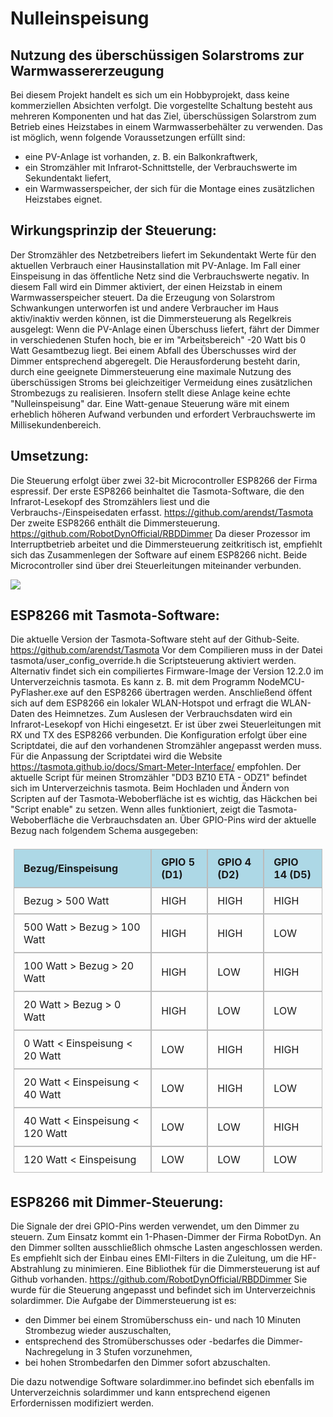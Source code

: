 # Nulleinspeisung

## Nutzung des überschüssigen Solarstroms zur Warmwassererzeugung
Bei diesem Projekt handelt es sich um ein Hobbyprojekt, dass keine kommerziellen Absichten verfolgt.
Die vorgestellte Schaltung besteht aus mehreren Komponenten und hat das Ziel,
überschüssigen Solarstrom zum Betrieb eines Heizstabes in einem Warmwasserbehälter zu verwenden.
Das ist möglich, wenn folgende Voraussetzungen erfüllt sind:
- eine PV-Anlage ist vorhanden, z. B. ein Balkonkraftwerk,
- ein Stromzähler mit Infrarot-Schnittstelle, der Verbrauchswerte im Sekundentakt liefert,
- ein Warmwasserspeicher, der sich für die Montage eines zusätzlichen Heizstabes eignet.

## Wirkungsprinzip der Steuerung:
Der Stromzähler des Netzbetreibers liefert im Sekundentakt Werte für den aktuellen Verbrauch einer
Hausinstallation mit PV-Anlage. 
Im Fall einer Einspeisung in das öffentliche Netz sind die Verbrauchswerte negativ.
In diesem Fall wird ein Dimmer aktiviert, der einen Heizstab in einem Warmwasserspeicher steuert.
Da die Erzeugung von Solarstrom Schwankungen unterworfen ist und andere Verbraucher im Haus aktiv/inaktiv
werden können, ist die Dimmersteuerung als Regelkreis ausgelegt:
Wenn die PV-Anlage einen Überschuss liefert, fährt der Dimmer in verschiedenen Stufen hoch, bie er im
"Arbeitsbereich" -20 Watt bis 0 Watt Gesamtbezug liegt. Bei einem Abfall des Überschusses wird der
Dimmer entsprechend abgeregelt.
Die Herausforderung besteht darin, durch eine geeignete Dimmersteuerung eine maximale Nutzung
des überschüssigen Stroms bei gleichzeitiger Vermeidung eines zusätzlichen Strombezugs zu realisieren.
Insofern stellt diese Anlage keine echte "Nulleinspeisung" dar. Eine Watt-genaue Steuerung wäre mit
einem erheblich höheren Aufwand verbunden und erfordert Verbrauchswerte im Millisekundenbereich.

## Umsetzung:
Die Steuerung erfolgt über zwei 32-bit Microcontroller ESP8266 der Firma espressif.
Der erste ESP8266 beinhaltet die Tasmota-Software, die den
Infrarot-Lesekopf des Stromzählers liest und die Verbrauchs-/Einspeisedaten erfasst.
https://github.com/arendst/Tasmota
Der zweite ESP8266 enthält die Dimmersteuerung. 
https://github.com/RobotDynOfficial/RBDDimmer
Da dieser Prozessor im Interruptbetrieb arbeitet und die Dimmersteuerung zeitkritisch ist, 
empfiehlt sich das Zusammenlegen der Software auf einem ESP8266 nicht.
Beide Microcontroller sind über drei Steuerleitungen miteinander verbunden.

![](https://www.ftonn.de/GIT-Projekte/Nulleinspeisung/solardimmer.png)

## ESP8266 mit Tasmota-Software:
Die aktuelle Version der Tasmota-Software steht auf der Github-Seite.
https://github.com/arendst/Tasmota
Vor dem Compilieren muss in der Datei tasmota/user_config_override.h die Scriptsteuerung aktiviert werden.
Alternativ findet sich ein compiliertes Firmware-Image der Version 12.2.0 im Unterverzeichnis tasmota.
Es kann z. B. mit dem Programm NodeMCU-PyFlasher.exe auf den ESP8266 übertragen werden.
Anschließend öffent sich auf dem ESP8266 ein lokaler WLAN-Hotspot und erfragt die WLAN-Daten des Heimnetzes.
Zum Auslesen der Verbrauchsdaten wird ein Infrarot-Lesekopf von Hichi eingesetzt. 
Er ist über zwei Steuerleitungen mit RX und TX des ESP8266 verbunden.
Die Konfiguration erfolgt über eine Scriptdatei, die auf den vorhandenen Stromzähler angepasst werden muss.
Für die Anpassung der Scriptdatei wird die Website https://tasmota.github.io/docs/Smart-Meter-Interface/ empfohlen.
Der aktuelle Script für meinen Stromzähler "DD3 BZ10 ETA - ODZ1" befindet sich im Unterverzeichnis tasmota.
Beim Hochladen und Ändern von Scripten auf der Tasmota-Weboberfläche ist es wichtig, 
das Häckchen bei "Script enable" zu setzen.
Wenn alles funktioniert, zeigt die Tasmota-Weboberfläche die Verbrauchsdaten an.
Über GPIO-Pins wird der aktuelle Bezug nach folgendem Schema ausgegeben:

<table style="border-collapse: separate;
  border-spacing: 0;
  padding: 5px;">
    <tbody>
    <tr style="background-color: lightblue">
        <td style="border: 1px solid #bbb; border-bottom: 1px solid #bbb; padding: 10px 15px 10px 15px;"><b>Bezug/Einspeisung</b></td>
        <td style="border: 1px solid #bbb; border-bottom: 1px solid #bbb; padding: 10px 15px 10px 15px;" colspan="2"><b> GPIO 5 (D1)</b> </td>
        <td style="border: 1px solid #bbb; border-bottom: 1px solid #bbb; padding: 10px 15px 10px 15px;" colspan="2"><b> GPIO 4 (D2)</b> </td>
        <td style="border: 1px solid #bbb; border-bottom: 1px solid #bbb; padding: 10px 15px 10px 15px;" colspan="2"><b> GPIO 14 (D5)</b> </td>
    </tr>
    <tr>
        <td style="border: 1px solid #bbb; border-bottom: 1px solid #bbb; padding: 10px 15px 10px 15px;">Bezug > 500 Watt</td>
        <td style="border: 1px solid #bbb; border-bottom: 1px solid #bbb; padding: 10px 15px 10px 15px;" colspan="2">HIGH</td>
        <td style="border: 1px solid #bbb; border-bottom: 1px solid #bbb; padding: 10px 15px 10px 15px;" colspan="2">HIGH</td>
        <td style="border: 1px solid #bbb; border-bottom: 1px solid #bbb; padding: 10px 15px 10px 15px;" colspan="2">HIGH</td>
    </tr>
    <tr>
        <td style="border: 1px solid #bbb; border-bottom: 1px solid #bbb; padding: 10px 15px 10px 15px;">500 Watt > Bezug > 100 Watt</td>
        <td style="border: 1px solid #bbb; border-bottom: 1px solid #bbb; padding: 10px 15px 10px 15px;" colspan="2">HIGH</td>
        <td style="border: 1px solid #bbb; border-bottom: 1px solid #bbb; padding: 10px 15px 10px 15px;" colspan="2">HIGH</td>
        <td style="border: 1px solid #bbb; border-bottom: 1px solid #bbb; padding: 10px 15px 10px 15px;" colspan="2">LOW</td>
    </tr>
    <tr>
        <td style="border: 1px solid #bbb; border-bottom: 1px solid #bbb; padding: 10px 15px 10px 15px;">100 Watt > Bezug > 20 Watt</td>
        <td style="border: 1px solid #bbb; border-bottom: 1px solid #bbb; padding: 10px 15px 10px 15px;" colspan="2">HIGH</td>
        <td style="border: 1px solid #bbb; border-bottom: 1px solid #bbb; padding: 10px 15px 10px 15px;" colspan="2">LOW</td>
        <td style="border: 1px solid #bbb; border-bottom: 1px solid #bbb; padding: 10px 15px 10px 15px;" colspan="2">HIGH</td>
    </tr>
    <tr>
        <td style="border: 1px solid #bbb; border-bottom: 1px solid #bbb; padding: 10px 15px 10px 15px;">20 Watt > Bezug > 0 Watt</td>
        <td style="border: 1px solid #bbb; border-bottom: 1px solid #bbb; padding: 10px 15px 10px 15px;" colspan="2">HIGH</td>
        <td style="border: 1px solid #bbb; border-bottom: 1px solid #bbb; padding: 10px 15px 10px 15px;" colspan="2">LOW</td>
        <td style="border: 1px solid #bbb; border-bottom: 1px solid #bbb; padding: 10px 15px 10px 15px;" colspan="2">LOW</td>
    </tr>
    <tr>
        <td style="border: 1px solid #bbb; border-bottom: 1px solid #bbb; padding: 10px 15px 10px 15px;">0 Watt < Einspeisung < 20 Watt</td>
        <td style="border: 1px solid #bbb; border-bottom: 1px solid #bbb; padding: 10px 15px 10px 15px;" colspan="2">LOW</td>
        <td style="border: 1px solid #bbb; border-bottom: 1px solid #bbb; padding: 10px 15px 10px 15px;" colspan="2">HIGH</td>
        <td style="border: 1px solid #bbb; border-bottom: 1px solid #bbb; padding: 10px 15px 10px 15px;" colspan="2">HIGH</td>
    </tr>
    <tr>
        <td style="border: 1px solid #bbb; border-bottom: 1px solid #bbb; padding: 10px 15px 10px 15px;">20 Watt < Einspeisung < 40 Watt</td>
        <td style="border: 1px solid #bbb; border-bottom: 1px solid #bbb; padding: 10px 15px 10px 15px;" colspan="2">LOW</td>
        <td style="border: 1px solid #bbb; border-bottom: 1px solid #bbb; padding: 10px 15px 10px 15px;" colspan="2">HIGH</td>
        <td style="border: 1px solid #bbb; border-bottom: 1px solid #bbb; padding: 10px 15px 10px 15px;" colspan="2">LOW</td>
    </tr>
    <tr>
        <td style="border: 1px solid #bbb; border-bottom: 1px solid #bbb; padding: 10px 15px 10px 15px;">40 Watt < Einspeisung < 120 Watt</td>
        <td style="border: 1px solid #bbb; border-bottom: 1px solid #bbb; padding: 10px 15px 10px 15px;" colspan="2">LOW</td>
        <td style="border: 1px solid #bbb; border-bottom: 1px solid #bbb; padding: 10px 15px 10px 15px;" colspan="2">LOW</td>
        <td style="border: 1px solid #bbb; border-bottom: 1px solid #bbb; padding: 10px 15px 10px 15px;" colspan="2">HIGH</td>
    </tr>
    <tr>
        <td style="border: 1px solid #bbb; border-bottom: 1px solid #bbb; padding: 10px 15px 10px 15px;">120 Watt < Einspeisung</td>
        <td style="border: 1px solid #bbb; border-bottom: 1px solid #bbb; padding: 10px 15px 10px 15px;" colspan="2">LOW</td>
        <td style="border: 1px solid #bbb; border-bottom: 1px solid #bbb; padding: 10px 15px 10px 15px;" colspan="2">LOW</td>
        <td style="border: 1px solid #bbb; border-bottom: 1px solid #bbb; padding: 10px 15px 10px 15px;" colspan="2">LOW</td>
    </tr>
    </tbody>
</table>

## ESP8266 mit Dimmer-Steuerung:
Die Signale der drei GPIO-Pins werden verwendet, um den Dimmer zu steuern.
Zum Einsatz kommt ein 1-Phasen-Dimmer der Firma RobotDyn.
An den Dimmer sollten ausschließlich ohmsche Lasten angeschlossen werden.
Es empfiehlt sich der Einbau eines EMI-Filters in die Zuleitung, um die HF-Abstrahlung zu minimieren.
Eine Bibliothek für die Dimmersteuerung ist auf Github vorhanden.
https://github.com/RobotDynOfficial/RBDDimmer
Sie wurde für die Steuerung angepasst und befindet sich im Unterverzeichnis solardimmer.
Die Aufgabe der Dimmersteuerung ist es:
- den Dimmer bei einem Stromüberschuss ein- und nach 10 Minuten Strombezug wieder auszuschalten,
- entsprechend des Stromüberschusses oder -bedarfes die Dimmer-Nachregelung in 3 Stufen vorzunehmen,
- bei hohen Strombedarfen den Dimmer sofort abzuschalten.

Die dazu notwendige Software solardimmer.ino befindet sich ebenfalls im Unterverzeichnis solardimmer
und kann entsprechend eigenen Erfordernissen modifiziert werden.
